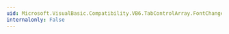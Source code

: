 ```yaml
---
uid: Microsoft.VisualBasic.Compatibility.VB6.TabControlArray.FontChanged
internalonly: False
---
```

